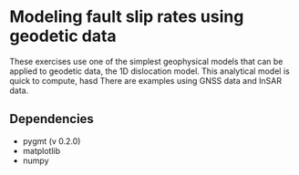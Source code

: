 # Modeling fault slip rates using geodetic data

These exercises use one of the simplest geophysical models that can be applied to geodetic data, the 1D dislocation model. This analytical model is quick to compute, hasd  There are examples using GNSS data and InSAR data. 

## Dependencies
* pygmt (v 0.2.0)
* matplotlib
* numpy
